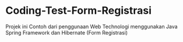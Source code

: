 # Coding-Test-Form-Registrasi
Projek ini Contoh dari penggunaan Web Technologi menggunakan Java Spring Framework dan Hibernate (Form Registrasi)
